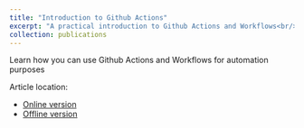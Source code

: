 ```yaml
---
title: "Introduction to Github Actions"
excerpt: "A practical introduction to Github Actions and Workflows<br/><img src='/images/publication-github-actions-image.jpg'>"
collection: publications
---
```


Learn how you can use Github Actions and Workflows for automation purposes

Article location:
- [Online version](https://tech.bertelsmann.com/en/blog/articles/a-practical-introduction-to-github-actions-and-workflows)
- [Offline version](/files/github_actions_practical_introduction.pdf)
